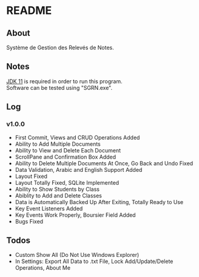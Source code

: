 # README

## About

Système de Gestion des Relevés de Notes.

## Notes

[JDK 11](https://www.oracle.com/java/technologies/javase/jdk11-archive-downloads.html) is required in order to run this program.<br/>
Software can be tested using "SGRN.exe".

## Log

### v1.0.0 <br/>

- First Commit, Views and CRUD Operations Added
- Ability to Add Multiple Documents
- Ability to View and Delete Each Document
- ScrollPane and Confirmation Box Added
- Ability to Delete Multiple Documents At Once, Go Back and Undo Fixed
- Data Validation, Arabic and English Support Added
- Layout Fixed
- Layout Totally Fixed, SQLite Implemented
- Ability to Show Students by Class
- Abiblity to Add and Delete Classes
- Data is Automatically Backed Up After Exiting, Totally Ready to Use
- Key Event Listeners Added
- Key Events Work Properly, Boursier Field Added
- Bugs Fixed

## Todos

- Custom Show All (Do Not Use Windows Explorer)
- In Settings: Export All Data to .txt File, Lock Add/Update/Delete Operations, About Me
